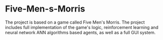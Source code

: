 # Five-Men-s-Morris
The project is based on a game called Five Men's Morris. The project includes full implementation of the game's logic, reinforcement learning and neural network ANN algorithms based agents, as well as a full GUI system.
